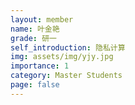 ```yaml
---
layout: member
name: 叶金艳
grade: 研一
self_introduction: 隐私计算
img: assets/img/yjy.jpg
importance: 1
category: Master Students
page: false
---
```


